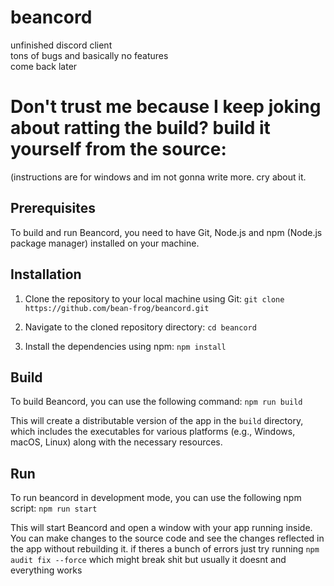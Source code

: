 # beancord
unfinished discord client <br>
tons of bugs and basically no features <br>
come back later

# Don't trust me because I keep joking about ratting the build? build it yourself from the source:
(instructions are for windows and im not gonna write more. cry about it. <br>

## Prerequisites

To build and run Beancord, you need to have Git, Node.js and npm (Node.js package manager) installed on your machine.

## Installation

1. Clone the repository to your local machine using Git:
`git clone https://github.com/bean-frog/beancord.git`

2. Navigate to the cloned repository directory:
`cd beancord`

3. Install the dependencies using npm:
`npm install`

## Build

To build Beancord, you can use the following command:
`npm run build`

This will create a distributable version of the app in the `build` directory, which includes the executables for various platforms (e.g., Windows, macOS, Linux) along with the necessary resources.

## Run

To run beancord in development mode, you can use the following npm script:
`npm run start`

This will start Beancord and open a window with your app running inside. You can make changes to the source code and see the changes reflected in the app without rebuilding it.
if theres a bunch of errors just try running `npm audit fix --force` which might break shit but usually it doesnt and everything works
